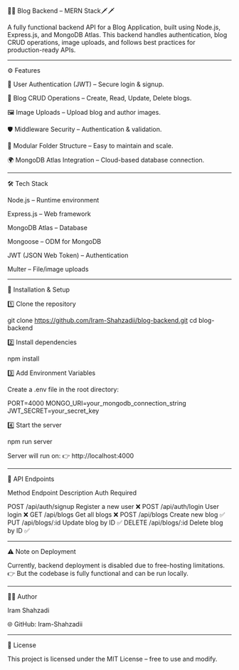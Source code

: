 📌📌 Blog Backend – MERN Stack🗡️🗡️

A fully functional backend API for a Blog Application, built using Node.js, Express.js, and MongoDB Atlas.
This backend handles authentication, blog CRUD operations, image uploads, and follows best practices for production-ready APIs.


---

⚙️ Features

🔐 User Authentication (JWT) – Secure login & signup.

📝 Blog CRUD Operations – Create, Read, Update, Delete blogs.

🖼️ Image Uploads – Upload blog and author images.

🛡️ Middleware Security – Authentication & validation.

📁 Modular Folder Structure – Easy to maintain and scale.

🌍 MongoDB Atlas Integration – Cloud-based database connection.



---

🛠️ Tech Stack

Node.js – Runtime environment

Express.js – Web framework

MongoDB Atlas – Database

Mongoose – ODM for MongoDB

JWT (JSON Web Token) – Authentication

Multer – File/image uploads



---

🚀 Installation & Setup

1️⃣ Clone the repository

git clone https://github.com/Iram-Shahzadii/blog-backend.git
cd blog-backend

2️⃣ Install dependencies

npm install

3️⃣ Add Environment Variables

Create a .env file in the root directory:

PORT=4000
MONGO_URI=your_mongodb_connection_string
JWT_SECRET=your_secret_key

4️⃣ Start the server

npm run server

Server will run on:
👉 http://localhost:4000


---

📡 API Endpoints

Method	Endpoint	Description	Auth Required

POST	/api/auth/signup	Register a new user	❌
POST	/api/auth/login	User login	❌
GET	/api/blogs	Get all blogs	❌
POST	/api/blogs	Create new blog	✅
PUT	/api/blogs/:id	Update blog by ID	✅
DELETE	/api/blogs/:id	Delete blog by ID	✅



---

⚠️ Note on Deployment

Currently, backend deployment is disabled due to free-hosting limitations.
👉 But the codebase is fully functional and can be run locally.


---

👩‍💻 Author

Iram Shahzadi

🌐 GitHub: Iram-Shahzadii



---

📜 License

This project is licensed under the MIT License – free to use and modify.
